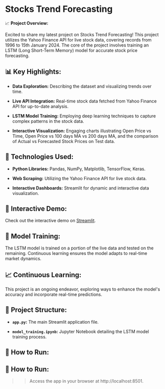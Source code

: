 # Stocks Trend Forecasting

📈 **Project Overview:**

Excited to share my latest project on Stocks Trend Forecasting! This project utilizes the Yahoo Finance API for live stock data, covering records from 1996 to 15th January 2024. The core of the project involves training an LSTM (Long Short-Term Memory) model for accurate stock price forecasting.

## 📊 Key Highlights:

- **Data Exploration:** Describing the dataset and visualizing trends over time.
  
- **Live API Integration:** Real-time stock data fetched from Yahoo Finance API for up-to-date analysis.

- **LSTM Model Training:** Employing deep learning techniques to capture complex patterns in the stock data.

- **Interactive Visualization:** Engaging charts illustrating Open Price vs Time, Open Price vs 100 days MA vs 200 days MA, and the comparison of Actual vs Forecasted Stock Prices on Test data.

## 🚀 Technologies Used:

- **Python Libraries:** Pandas, NumPy, Matplotlib, TensorFlow, Keras.
  
- **Web Scraping:** Utilizing the Yahoo Finance API for live stock data.

- **Interactive Dashboards:** Streamlit for dynamic and interactive data visualization.

## 🔗 Interactive Demo:

Check out the interactive demo on [Streamlit](#link-to-your-streamlit-app).

## 🤖 Model Training:

The LSTM model is trained on a portion of the live data and tested on the remaining. Continuous learning ensures the model adapts to real-time market dynamics.

## 📈 Continuous Learning:

This project is an ongoing endeavor, exploring ways to enhance the model's accuracy and incorporate real-time predictions.

## 📂 Project Structure:

- **`app.py`:** The main Streamlit application file.
  
- **`model_training.ipynb`:** Jupyter Notebook detailing the LSTM model training process.

## 🚀 How to Run:

## 🚀 How to Run:


>> Access the app in your browser at http://localhost:8501.
